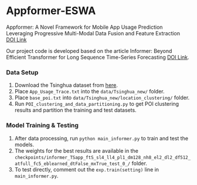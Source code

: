 # Appformer-ESWA

Appformer: A Novel Framework for Mobile App Usage Prediction Leveraging Progressive Multi-Modal Data Fusion and Feature Extraction  
[DOI Link](https://doi.org/10.1016/j.eswa.2024.125903)

Our project code is developed based on the article Informer: Beyond Efficient Transformer for Long Sequence Time-Series Forecasting
[DOI Link](https://doi.org/10.1609/aaai.v35i12.17325).

### Data Setup
1. Download the Tsinghua dataset from [here](https://fi.ee.tsinghua.edu.cn/appusage/).
2. Place `App_Usage_Trace.txt` into the `data/Tsinghua_new/` folder.
3. Place `base_poi.txt` into `data/Tsinghua_new/location_clustering/` folder.
4. Run `POI_clustering_and_data_partitioning.py` to get POI clustering results and partition the training and test datasets.

### Model Training & Testing
1. After data processing, run `python main_informer.py` to train and test the models.
2. The weights for the best results are available in the `checkpoints/informer_TSapp_ftS_sl4_ll4_pl1_dm128_nh8_el2_dl2_df512_atfull_fc5_eblearned_dtFalse_mxTrue_test_0_/` folder.
3. To test directly, comment out the `exp.train(setting)` line in `main_informer.py`.
